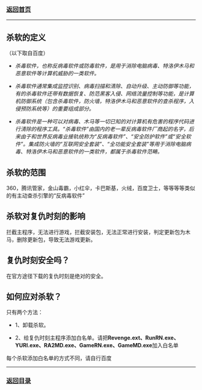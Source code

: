 
### [返回首页](./Home)

***



## 杀软的定义
（以下取自百度）

- _杀毒软件，也称反病毒软件或防毒软件，是用于消除电脑病毒、特洛伊木马和恶意软件等计算机威胁的一类软件。_

- _杀毒软件通常集成监控识别、病毒扫描和清除、自动升级、主动防御等功能，有的杀毒软件还带有数据恢复、防范黑客入侵、网络流量控制等功能，是计算机防御系统（包含杀毒软件，防火墙，特洛伊木马和恶意软件的查杀程序，入侵预防系统等）的重要组成部分。_

- _杀毒软件是一种可以对病毒、木马等一切已知的对计算机有危害的程序代码进行清除的程序工具。“杀毒软件”由国内的老一辈反病毒软件厂商起的名字，后来由于和世界反病毒业接轨统称为“反病毒软件”、“安全防护软件”或“安全软件”。集成防火墙的“互联网安全套装”、“全功能安全套装”等用于消除电脑病毒、特洛伊木马和恶意软件的一类软件，都属于杀毒软件范畴。_

## 杀软的范围
360，腾讯管家，金山毒霸，小红伞，卡巴斯基，火绒，百度卫士，等等等等类似的有主动查杀引擎的“反病毒软件”

## 杀软对复仇时刻的影响
拦截主程序，无法进行游戏，拦截安装包，无法正常进行安装，判定更新包为木马，删除更新包，导致无法游戏更新。

## 复仇时刻安全吗？
在官方途径下载的复仇时刻是绝对的安全。

## 如何应对杀软？
只有两个方法：

- 1、卸载杀软。

- 2、给复仇时刻主程序添加白名单。请把**Revenge.ext、RunRN.exe、YURI.exe、RA2MD.exe、GameRN.exe、GameMD.exe**加入白名单

每个杀软添加白名单的方式不同，请自行百度





***
### [返回目录](./常见问题指南)


 
